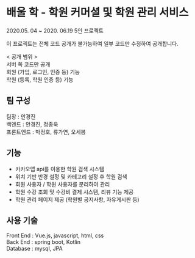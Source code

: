 # 배울 학 - 학원 커머셜 및 학원 관리 서비스

2020.05. 04 ~ 2020. 06.19  5인 프로젝트

이 프로젝트는 전체 코드 공개가 불가능하여 일부 코드만 수정하여 공개합니다.  
  
< 공개 범위 >  
서버 쪽 코드만 공개  
회원 (가입, 로그인, 인증 등) 기능  
학원 (등록, 학원 인증 등) 기능  


## 팀 구성
팀장 : 안경진  
백엔드 : 안경진, 정종욱  
프론트엔드 : 박정호, 류가연, 오세봉  


## 기능
- 카카오맵 api를 이용한 학원 검색 시스템
- 위치 기반 반경 설정 및 카테고리 설정 후 학원 검색
- 회원 사용자 / 학원 사용자를 분리하여 관리
- 학원 수강 조회 및 수강비 결제 시스템, 리뷰 기능 제공
- 학원 관리 페이지 제공 (학원별 공지사항, 자유게시판 등)


## 사용 기술
Front End : Vue.js, javascript, html, css  
Back End : spring boot, Kotlin  
Database : mysql, JPA  
